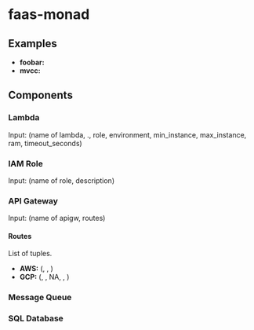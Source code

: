 # faas-monad

## Examples
- **foobar:**
- **mvcc:**

## Components

### Lambda
Input: (name of lambda, <filename>.<function name>, role, environment, min_instance, max_instance, ram, timeout_seconds)

### IAM Role
Input: (name of role, description)

### API Gateway
Input: (name of apigw, routes)

#### Routes
List of tuples.
- **AWS:** (<path>, <http request type>, <the lambda variable>)
- **GCP:** (<path>, <http request type>, NA, <name of lambda>, <description>)

### Message Queue

### SQL Database

